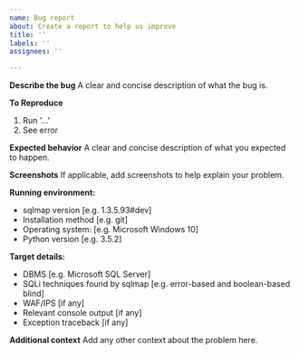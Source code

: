 ```yaml
---
name: Bug report
about: Create a report to help us improve
title: ''
labels: ''
assignees: ''

---
```


**Describe the bug**
A clear and concise description of what the bug is.

**To Reproduce**
1. Run '...'
2. See error

**Expected behavior**
A clear and concise description of what you expected to happen.

**Screenshots**
If applicable, add screenshots to help explain your problem.

**Running environment:**
 - sqlmap version [e.g. 1.3.5.93#dev]
 - Installation method [e.g. git]
 - Operating system: [e.g. Microsoft Windows 10]
 - Python version [e.g. 3.5.2]

**Target details:**
 - DBMS [e.g. Microsoft SQL Server]
 - SQLi techniques found by sqlmap [e.g. error-based and boolean-based blind]
 - WAF/IPS [if any]
 - Relevant console output [if any]
 - Exception traceback [if any]

**Additional context**
Add any other context about the problem here.
